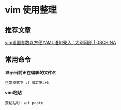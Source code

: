 # vim 使用整理

## 推荐文章

[vim设置参数以方便YAML语句录入 | 大别阿郎 | OSCHINA](https://my.oschina.net/u/589241/blog/2223430)

## 常用命令

**显示当前正在编辑的文件名**

```
正常模式下 :f 或CTRL+G
```

**vim粘贴**

```
要粘贴时：set paste
```



